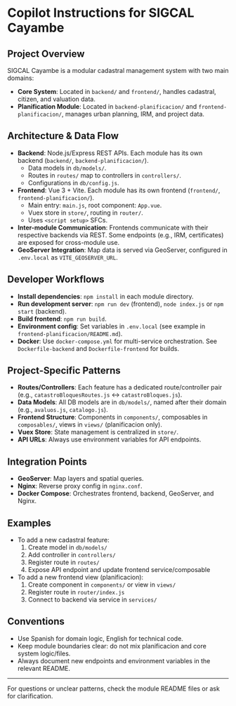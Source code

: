 # Copilot Instructions for SIGCAL Cayambe

## Project Overview
SIGCAL Cayambe is a modular cadastral management system with two main domains:
- **Core System**: Located in `backend/` and `frontend/`, handles cadastral, citizen, and valuation data.
- **Planification Module**: Located in `backend-planificacion/` and `frontend-planificacion/`, manages urban planning, IRM, and project data.

## Architecture & Data Flow
- **Backend**: Node.js/Express REST APIs. Each module has its own backend (`backend/`, `backend-planificacion/`).
  - Data models in `db/models/`.
  - Routes in `routes/` map to controllers in `controllers/`.
  - Configurations in `db/config.js`.
- **Frontend**: Vue 3 + Vite. Each module has its own frontend (`frontend/`, `frontend-planificacion/`).
  - Main entry: `main.js`, root component: `App.vue`.
  - Vuex store in `store/`, routing in `router/`.
  - Uses `<script setup>` SFCs.
- **Inter-module Communication**: Frontends communicate with their respective backends via REST. Some endpoints (e.g., IRM, certificates) are exposed for cross-module use.
- **GeoServer Integration**: Map data is served via GeoServer, configured in `.env.local` as `VITE_GEOSERVER_URL`.

## Developer Workflows
- **Install dependencies**: `npm install` in each module directory.
- **Run development server**: `npm run dev` (frontend), `node index.js` or `npm start` (backend).
- **Build frontend**: `npm run build`.
- **Environment config**: Set variables in `.env.local` (see example in `frontend-planificacion/README.md`).
- **Docker**: Use `docker-compose.yml` for multi-service orchestration. See `Dockerfile-backend` and `Dockerfile-frontend` for builds.

## Project-Specific Patterns
- **Routes/Controllers**: Each feature has a dedicated route/controller pair (e.g., `catastroBloquesRoutes.js` ↔ `catastroBloques.js`).
- **Data Models**: All DB models are in `db/models/`, named after their domain (e.g., `avaluos.js`, `catalogo.js`).
- **Frontend Structure**: Components in `components/`, composables in `composables/`, views in `views/` (planificacion only).
- **Vuex Store**: State management is centralized in `store/`.
- **API URLs**: Always use environment variables for API endpoints.

## Integration Points
- **GeoServer**: Map layers and spatial queries.
- **Nginx**: Reverse proxy config in `nginx.conf`.
- **Docker Compose**: Orchestrates frontend, backend, GeoServer, and Nginx.

## Examples
- To add a new cadastral feature:
  1. Create model in `db/models/`
  2. Add controller in `controllers/`
  3. Register route in `routes/`
  4. Expose API endpoint and update frontend service/composable
- To add a new frontend view (planificacion):
  1. Create component in `components/` or view in `views/`
  2. Register route in `router/index.js`
  3. Connect to backend via service in `services/`

## Conventions
- Use Spanish for domain logic, English for technical code.
- Keep module boundaries clear: do not mix planificacion and core system logic/files.
- Always document new endpoints and environment variables in the relevant README.

---
For questions or unclear patterns, check the module README files or ask for clarification.